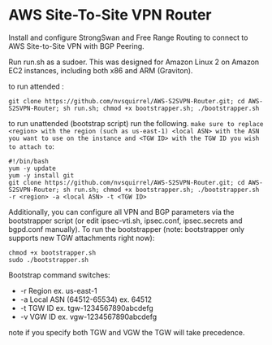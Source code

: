 # AWS Site-To-Site VPN Router

Install and configure StrongSwan and Free Range Routing to connect to AWS Site-to-Site VPN with BGP Peering.


Run run.sh as a sudoer. This was designed for Amazon Linux 2 on Amazon EC2 instances, including both x86 and ARM (Graviton). 

to run attended :

```
git clone https://github.com/nvsquirrel/AWS-S2SVPN-Router.git; cd AWS-S2SVPN-Router; sh run.sh; chmod +x bootstrapper.sh; ./bootstrapper.sh
```

to run unattended (bootstrap script) run the following. `make sure to replace <region> with the region (such as us-east-1) <local ASN> with the ASN you want to use on the instance and <TGW ID> with the TGW ID you wish to attach to`:

```
#!/bin/bash
yum -y update
yum -y install git
git clone https://github.com/nvsquirrel/AWS-S2SVPN-Router.git; cd AWS-S2SVPN-Router; sh run.sh; chmod +x bootstrapper.sh; ./bootstrapper.sh -r <region> -a <local ASN> -t <TGW ID>
```

Additionally, you can configure all VPN and BGP parameters via the bootstrapper script (or edit ipsec-vti.sh, ipsec.conf, ipsec.secrets and bgpd.conf manually). To run the bootstrapper (note: bootstrapper only supports new TGW attachments right now):

```
chmod +x bootstrapper.sh
sudo ./bootstrapper.sh
```


Bootstrap command switches:

* -r  Region  ex. us-east-1
* -a  Local ASN   (64512-65534)  ex. 64512
* -t  TGW ID    ex. tgw-1234567890abcdefg
* -v  VGW ID    ex. vgw-1234567890abcdefg


note if you specify both TGW and VGW the TGW will take precedence.

